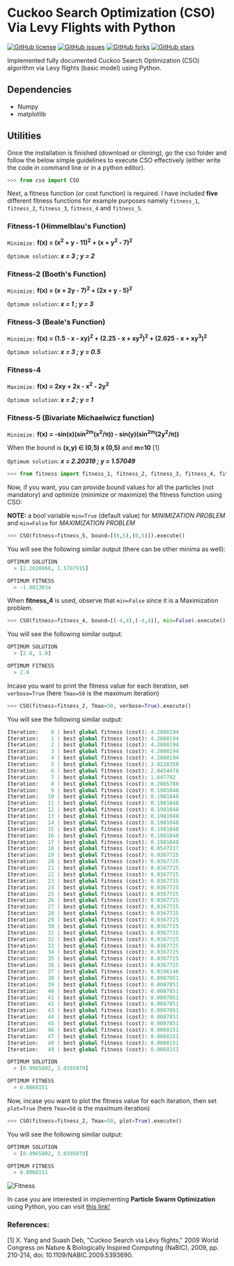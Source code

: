 # Cuckoo Search Optimization (CSO) Via Levy Flights with Python
[![GitHub license](https://img.shields.io/github/license/ujjwalkhandelwal/cso_cuckoo_search_optimization?style=flat-square)](https://github.com/ujjwalkhandelwal/cso_cuckoo_search_optimization/blob/main/LICENSE)
[![GitHub issues](https://img.shields.io/github/issues/ujjwalkhandelwal/cso_cuckoo_search_optimization?style=flat-square
)](https://github.com/ujjwalkhandelwal/cso_cuckoo_search_optimization/issues)
[![GitHub forks](https://img.shields.io/github/forks/ujjwalkhandelwal/cso_cuckoo_search_optimization?style=flat-square
)](https://github.com/ujjwalkhandelwal/cso_cuckoo_search_optimization/network/members)
[![GitHub stars](https://img.shields.io/github/stars/ujjwalkhandelwal/cso_cuckoo_search_optimization?style=flat-square
)](https://github.com/ujjwalkhandelwal/cso_cuckoo_search_optimization/stargazers)

Implemented fully documented Cuckoo Search Optimization (CSO) algorithm via Levy flights (basic model) using Python. 

## Dependencies
    
  - Numpy
  - matplotlib

## Utilities
Once the installation is finished (download or cloning), go the cso folder and follow the below simple guidelines to execute CSO effectively (either write the code in command line or in a python editor).
```py
>>> from cso import CSO
```
Next, a fitness function (or cost function) is required. I have included **five** different fitness functions for example purposes namely `fitness_1`, `fitness_2`, `fitness_3`, `fitness_4` and `fitness_5`.

### Fitness-1 (Himmelblau's Function)
`Minimize:` **f(x) = (x<sup>2</sup> + y - 11)<sup>2</sup> + (x + y<sup>2</sup> - 7)<sup>2</sup>**
    
`Optimum solution`:  ***x = 3 ; y = 2***

### Fitness-2 (Booth's Function)
`Minimize:` **f(x) = (x + 2y - 7)<sup>2</sup> + (2x + y - 5)<sup>2</sup>**

`Optimum solution`:  ***x = 1 ; y = 3***

### Fitness-3 (Beale's Function)
`Minimize:` **f(x) = (1.5 - x - xy)<sup>2</sup> + (2.25 - x + xy<sup>2</sup>)<sup>2</sup> + (2.625 - x + xy<sup>3</sup>)<sup>2</sup>**
    
`Optimum solution`:  ***x = 3 ; y = 0.5***

### Fitness-4
`Maximize:` **f(x) = 2xy + 2x - x<sup>2</sup> - 2y<sup>2</sup>**
    
`Optimum solution`:  ***x = 2 ; y = 1***

### Fitness-5 (Bivariate Michaelwicz function)
`Minimize:` **f(x) = -sin(x)(sin<sup>2m</sup>(x<sup>2</sup>/π)) - sin(y)(sin<sup>2m</sup>(2y<sup>2</sup>/π))**
    
 When the bound is **(x,y) ∈ (0,5) x (0,5)** and **m=10** [1]
 
`Optimum solution`:  ***x = 2.20319 ; y = 1.57049***

```py
>>> from fitness import fitness_1, fitness_2, fitness_3, fitness_4, fitness_5
```

Now, if you want, you can provide bound values for all the particles (not mandatory) and optimize (minimize or maximize) the fitness function using CSO:

**NOTE:** a bool variable `min=True` (default value) for *MINIMIZATION PROBLEM* and `min=False` for *MAXIMIZATION PROBLEM*

```py
>>> CSO(fitness=fitness_5, bound=[(0,5),(0,5)]).execute()
```
You will see the following similar output (there can be other minima as well):
```py
OPTIMUM SOLUTION
  > [2.2028966, 1.5707915]

OPTIMUM FITNESS
  > -1.8013034
```
When **fitness_4** is used, observe that `min=False` since it is a Maximization problem.

```py
>>> CSO(fitness=fitness_4, bound=[(-4,4),(-4,4)], min=False).execute()
```
You will see the following similar output:
```py
OPTIMUM SOLUTION
  > [2.0, 1.0]

OPTIMUM FITNESS
  > 2.0
```

Incase you want to print the fitness value for each iteration, set `verbose=True` (here `Tmax=50` is the 
maximum iteration)

```py
>>> CSO(fitness=fitness_2, Tmax=50, verbose=True).execute()
```
You will see the following similar output:
```py
Iteration:    0 | best global fitness (cost): 4.2060194
Iteration:    1 | best global fitness (cost): 4.2060194
Iteration:    2 | best global fitness (cost): 4.2060194
Iteration:    3 | best global fitness (cost): 4.2060194
Iteration:    4 | best global fitness (cost): 4.2060194
Iteration:    5 | best global fitness (cost): 3.0228358
Iteration:    6 | best global fitness (cost): 2.0454478
Iteration:    7 | best global fitness (cost): 1.647782
Iteration:    8 | best global fitness (cost): 0.2005788
Iteration:    9 | best global fitness (cost): 0.1981048
Iteration:   10 | best global fitness (cost): 0.1981048
Iteration:   11 | best global fitness (cost): 0.1981048
Iteration:   12 | best global fitness (cost): 0.1981048
Iteration:   13 | best global fitness (cost): 0.1981048
Iteration:   14 | best global fitness (cost): 0.1981048
Iteration:   15 | best global fitness (cost): 0.1981048
Iteration:   16 | best global fitness (cost): 0.1981048
Iteration:   17 | best global fitness (cost): 0.1981048
Iteration:   18 | best global fitness (cost): 0.0547217
Iteration:   19 | best global fitness (cost): 0.0367725
Iteration:   20 | best global fitness (cost): 0.0367725
Iteration:   21 | best global fitness (cost): 0.0367725
Iteration:   22 | best global fitness (cost): 0.0367725
Iteration:   23 | best global fitness (cost): 0.0367725
Iteration:   24 | best global fitness (cost): 0.0367725
Iteration:   25 | best global fitness (cost): 0.0367725
Iteration:   26 | best global fitness (cost): 0.0367725
Iteration:   27 | best global fitness (cost): 0.0367725
Iteration:   28 | best global fitness (cost): 0.0367725
Iteration:   29 | best global fitness (cost): 0.0367725
Iteration:   30 | best global fitness (cost): 0.0367725
Iteration:   31 | best global fitness (cost): 0.0367725
Iteration:   32 | best global fitness (cost): 0.0367725
Iteration:   33 | best global fitness (cost): 0.0367725
Iteration:   34 | best global fitness (cost): 0.0367725
Iteration:   35 | best global fitness (cost): 0.0367725
Iteration:   36 | best global fitness (cost): 0.0367725
Iteration:   37 | best global fitness (cost): 0.0196146
Iteration:   38 | best global fitness (cost): 0.0087851
Iteration:   39 | best global fitness (cost): 0.0087851
Iteration:   40 | best global fitness (cost): 0.0087851
Iteration:   41 | best global fitness (cost): 0.0087851
Iteration:   42 | best global fitness (cost): 0.0087851
Iteration:   43 | best global fitness (cost): 0.0087851
Iteration:   44 | best global fitness (cost): 0.0087851
Iteration:   45 | best global fitness (cost): 0.0087851
Iteration:   46 | best global fitness (cost): 0.0068151
Iteration:   47 | best global fitness (cost): 0.0068151
Iteration:   48 | best global fitness (cost): 0.0068151
Iteration:   49 | best global fitness (cost): 0.0068151

OPTIMUM SOLUTION
  > [0.9965802, 3.0395979]

OPTIMUM FITNESS
  > 0.0068151
```

Now, incase you want to plot the fitness value for each iteration, then set `plot=True` (here `Tmax=50` is the 
maximum iteration)

```py
>>> CSO(fitness=fitness_2, Tmax=50, plot=True).execute()
```
You will see the following similar output:
```py
OPTIMUM SOLUTION
  > [0.9965802, 3.0395979]

OPTIMUM FITNESS
  > 0.0068151
```

![Fitness](https://github.com/ujjwalkhandelwal/cso_cuckoo_search_optimization/blob/main/fitness.png)

In case you are interested in implementing **Particle Swarm Optimization** using Python, you can visit [this link!](https://github.com/ujjwalkhandelwal/pso_particle_swarm_optimization) 

### References:    

[1] X. Yang and Suash Deb, "Cuckoo Search via Lévy flights," 2009 World Congress on Nature & Biologically Inspired Computing (NaBIC), 2009, pp. 210-214, doi: 10.1109/NABIC.2009.5393690.
